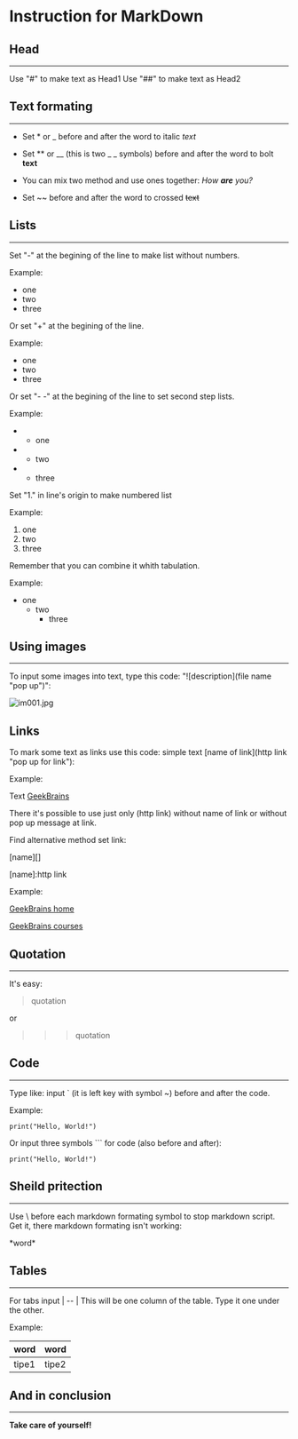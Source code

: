 # Instruction for MarkDown


## Head
---

Use "#" to make text as Head1
Use "##" to make text as Head2


## Text formating
---

- Set * or _ before and after the word to italic *text*

- Set ** or __ (this is two _ _ symbols) before and after the word to bolt **text**

- You can mix two method and use ones together: _How **are** you?_

-  Set ~~ before and after the word to crossed ~~text~~


## Lists
---

Set "-" at the begining of the line to make list without numbers.

Example:
- one
- two
- three

Or set "+" at the begining of the line.

Example:
+ one
+ two
+ three

Or set "- -" at the begining of the line to set second step lists.

Example:

- - one
- - two
- - three

Set "1." in line's origin to make numbered list

Example:
1. one
2. two
3. three

Remember that you can combine it whith tabulation.

Example:
- one
    - two
        - three



## Using images
---

To input some images into text, type this code: "![description](file name "pop up")":

![im001.jpg](im001.jpg "GeekBrains logo")


## Links

To mark some text as links use this code:
simple text [name of link](http link "pop up for link"):

Example:

Text [GeekBrains](https://gb.ru/ "GeekBrains")

There it's possible to use just only (http link) without name of link or without pop up message at link.

Find alternative method set link:

[name][]

[name]:http link

Example:

[GeekBrains home][]

[GeekBrains courses][]

[GeekBrains home]:https://gb.ru/

[GeekBrains courses]:https://gb.ru/courses/all


## Quotation
---

It's easy:

> quotation

or
>>> quotation


## Code
---

Type like: input ` (it is left key with symbol ~) before and after the code.

Example:

`print("Hello, World!")`

Or input three symbols ``` for code (also before and after):

```
print("Hello, World!")
```
## Sheild pritection
---

Use \ before each markdown formating symbol to stop markdown script.
Get it, there markdown formating isn't working:

\*word\*


## Tables
---

For tabs input | -- | This will be one column of the table. Type it one under the other.

Example:

| word|word|
| --|--|
|tipe1|tipe2|



## And in conclusion
---

**Take care of yourself!**
